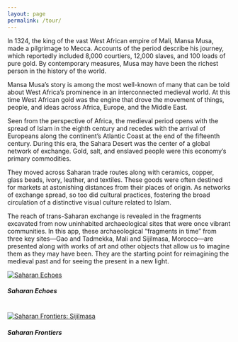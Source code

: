 ```yaml
---
layout: page
permalink: /tour/
---
```

In 1324, the king of the vast West African empire of Mali, Mansa Musa, made a pilgrimage to Mecca. Accounts of the period describe his journey, which reportedly included 8,000 courtiers, 12,000 slaves, and 100 loads of pure gold. By contemporary measures, Musa may have been the richest person in the history of the world.

Mansa Musa’s story is among the most well-known of many that can be told about West Africa’s prominence in an interconnected medieval world. At this time West African gold was the engine that drove the movement of things, people, and ideas across Africa, Europe, and the Middle East.

Seen from the perspective of Africa, the medieval period opens with the spread of Islam in the eighth century and recedes with the arrival of Europeans along the continent’s Atlantic Coast at the end of the fifteenth century. During this era, the Sahara Desert was the center of a global network of exchange. Gold, salt, and enslaved people were this economy’s primary commodities.

They moved across Saharan trade routes along with ceramics, copper, glass beads, ivory, leather, and textiles. These goods were often destined for markets at astonishing distances from their places of origin. As networks of exchange spread, so too did cultural practices, fostering the broad circulation of a distinctive visual culture related to Islam.

The reach of trans-Saharan exchange is revealed in the fragments excavated from now uninhabited archaeological sites that were once vibrant communities. In this app, these archaeological “fragments in time” from three key sites—Gao and Tadmekka, Mali and Sijilmasa, Morocco—are presented along with works of art and other objects that allow us to imagine them as they may have been. They are the starting point for reimagining the medieval past and for seeing the present in a new light.

  <div class="card bg-light text-dark">
  <a href="/tour/saharan-echoes/" title="Saharan Echoes">
    <img class="card-img" src="/img/man_on_camel_card.jpg" alt="Saharan Echoes">
  </a>
    <div class="card-img-overlay">
      <h5 class="card-title">Saharan Echoes</h5>
    </div>
  </div>
<br>
  <div class="card bg-light text-dark">
  <a href="/tour/saharan-frontiers/" title="Saharan Frontiers: Sijilmasa">
    <img class="card-img" src="/img/saharan-frontiers-1.jpg" alt="Saharan Frontiers: Sijilmasa">
  </a>
    <div class="card-img-overlay">
      <h5 class="card-title">Saharan Frontiers</h5>
    </div>
  </div>
